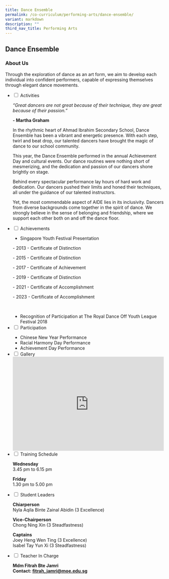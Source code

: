 ```yaml
---
title: Dance Ensemble
permalink: /co-curriculum/performing-arts/dance-ensemble/
variant: markdown
description: ""
third_nav_title: Performing Arts
---
```

## Dance Ensemble
### About Us
Through the exploration of dance as an art form, we aim to develop each individual into confident performers, capable of expressing themselves through elegant dance movements.

<ul class="jekyllcodex_accordion">
<li><input id="accordion2" type="checkbox"> <label for="accordion2">Activities</label>
<div>
<p><em>“Great dancers are not great because of their technique, they are great because of their passion.”</em></p>
<p><strong>- Martha Graham</strong></p>
<p>In the rhythmic heart of Ahmad Ibrahim Secondary School, Dance Ensemble has been a vibrant and energetic presence. With each step, twirl and beat drop, our talented dancers have brought the magic of dance to our school community.

This year, the Dance Ensemble performed in the annual Achievement Day and cultural events. Our dance routines were nothing short of mesmerizing, and the dedication and passion of our dancers shone brightly on stage.

Behind every spectacular performance lay hours of hard work and dedication. Our dancers pushed their limits and honed their techniques, all under the guidance of our talented instructors.

Yet, the most commendable aspect of AIDE lies in its inclusivity. Dancers from diverse backgrounds come together in the spirit of dance. We strongly believe in the sense of belonging and friendship, where we support each other both on and off the dance floor.</p>
</div>
</li>

<li><input id="accordion3" type="checkbox"> <label for="accordion3">Achievements</label>
<div>
<ul style="list-style-type:disc;"><li>Singapore Youth Festival Presentation</li></ul>
<p>- 2013 - Certificate of Distinction</p>
<p>- 2015 - Certificate of Distinction</p>
<p>- 2017 - Certificate of Achievement</p>
<p>- 2019 - Certificate of Distinction</p>
<p>- 2021 - Certificate of Accomplishment</p>
<p>- 2023 - Certificate of Accomplishment</p><br>
<ul style="list-style-type:disc;"><li>Recognition of Participation at The Royal Dance Off Youth League Festival 2018</li></ul>




</div>
</li>

<li><input id="accordion4" type="checkbox"> <label for="accordion4">Participation</label>
<div>
<ul style="list-style-type:disc;">
<li>Chinese New Year Performance</li>
<li>Racial Harmony Day Performance</li>
<li>Achievement Day Performance</li></ul>
</div>
</li>

<li><input id="accordion5" type="checkbox"> <label for="accordion5">Gallery</label>
<div>
<iframe src="https://docs.google.com/presentation/d/e/2PACX-1vST7bCq0uLVGdpHPatlD7rW3aWYOpVM7svSCbLArqqq367-XIFM99WQsELGzgfTy3Heg3KUXeQ43WHI/embed?start=true&amp;loop=true&amp;delayms=5000" frameborder="0" width="480" height="299" allowfullscreen="true"></iframe>
</div>
</li>

<li><input id="accordion6" type="checkbox"> <label for="accordion6">Training Schedule</label>
<div>
<p><strong>Wednesday</strong><br>3.45 pm to 6.15 pm</p>
<p><strong>Friday</strong><br>1.30 pm to 5.00 pm</p>
</div>
</li>

<li><input id="accordion7" type="checkbox"> <label for="accordion7">Student Leaders</label>
<div>
<p><strong>Chiarperson<br></strong>Nyla Aqila Binte Zainal Abidin (3 Excellence)</p>
<p><strong>Vice-Chairperson<br></strong>Chong Ning Xin (3 Steadfastness)</p>
<p><strong>Captains<br></strong>Joey Heng Wen Ting (3 Excellence)<br>Isabel Tay Yun Xi (3 Steadfastness)</p>
</div>
</li>

<li><input id="accordion8" type="checkbox"> <label for="accordion8">Teacher In Charge</label>
<div>
<p><strong>Mdm Fitrah Bte Jamri<br></strong><strong>Contact:&nbsp;<a href="mailto:fitrah_jamri@moe.edu.sg" target="">fitrah_jamri@moe.edu.sg</a></strong></p>
</div>
</li>
</ul>